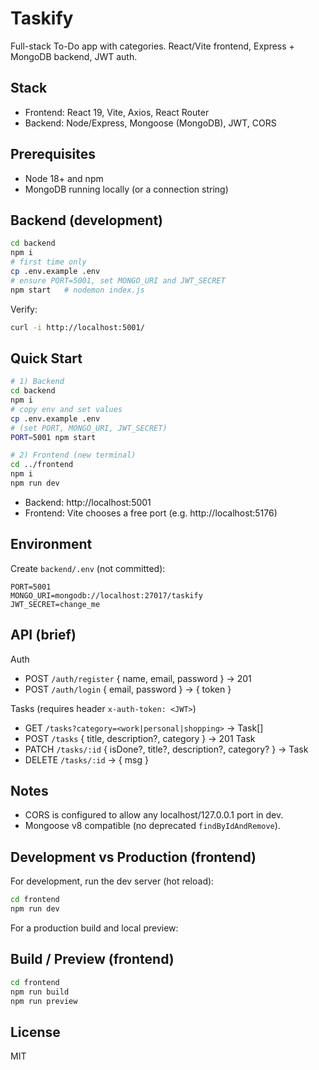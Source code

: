# Taskify

Full-stack To-Do app with categories. React/Vite frontend, Express + MongoDB backend, JWT auth.

## Stack
- Frontend: React 19, Vite, Axios, React Router
- Backend: Node/Express, Mongoose (MongoDB), JWT, CORS

## Prerequisites
- Node 18+ and npm
- MongoDB running locally (or a connection string)

## Backend (development)
```bash
cd backend
npm i
# first time only
cp .env.example .env
# ensure PORT=5001, set MONGO_URI and JWT_SECRET
npm start   # nodemon index.js
```
Verify:
```bash
curl -i http://localhost:5001/
```

## Quick Start
```bash
# 1) Backend
cd backend
npm i
# copy env and set values
cp .env.example .env
# (set PORT, MONGO_URI, JWT_SECRET)
PORT=5001 npm start

# 2) Frontend (new terminal)
cd ../frontend
npm i
npm run dev
```
- Backend: http://localhost:5001
- Frontend: Vite chooses a free port (e.g. http://localhost:5176)

## Environment
Create `backend/.env` (not committed):
```
PORT=5001
MONGO_URI=mongodb://localhost:27017/taskify
JWT_SECRET=change_me
```

## API (brief)
Auth
- POST `/auth/register` { name, email, password } → 201
- POST `/auth/login` { email, password } → { token }

Tasks (requires header `x-auth-token: <JWT>`)
- GET `/tasks?category=<work|personal|shopping>` → Task[]
- POST `/tasks` { title, description?, category } → 201 Task
- PATCH `/tasks/:id` { isDone?, title?, description?, category? } → Task
- DELETE `/tasks/:id` → { msg }

## Notes
- CORS is configured to allow any localhost/127.0.0.1 port in dev.
- Mongoose v8 compatible (no deprecated `findByIdAndRemove`).

## Development vs Production (frontend)
For development, run the dev server (hot reload):
```bash
cd frontend
npm run dev
```

For a production build and local preview:
## Build / Preview (frontend)
```bash
cd frontend
npm run build
npm run preview
```

## License
MIT

